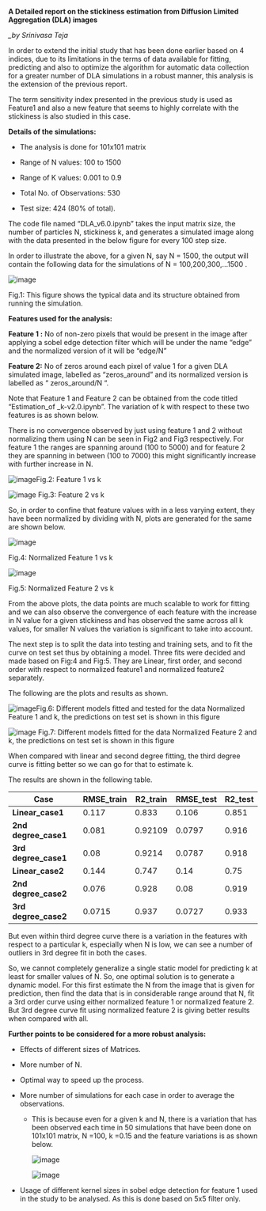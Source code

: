 **A Detailed report on the stickiness estimation from Diffusion Limited
Aggregation (DLA) images**

*\_by Srinivasa Teja*

In order to extend the initial study that has been done earlier based on 4
indices, due to its limitations in the terms of data available for fitting,
predicting and also to optimize the algorithm for automatic data collection for
a greater number of DLA simulations in a robust manner, this analysis is the
extension of the previous report.

The term sensitivity index presented in the previous study is used as Feature1
and also a new feature that seems to highly correlate with the stickiness is
also studied in this case.

**Details of the simulations:**

-   The analysis is done for 101x101 matrix

-   Range of N values: 100 to 1500

-   Range of K values: 0.001 to 0.9

-   Total No. of Observations: 530

-   Test size: 424 (80% of total).

The code file named “DLA_v6.0.ipynb” takes the input matrix size, the number of
particles N, stickiness k, and generates a simulated image along with the data
presented in the below figure for every 100 step size.

In order to illustrate the above, for a given N, say N = 1500, the output will
contain the following data for the simulations of N = 100,200,300,…1500 .

![image](https://user-images.githubusercontent.com/71938185/147536312-81f66906-0963-49c1-b0c0-7b2fadbff4f0.png)


Fig.1: This figure shows the typical data and its structure obtained from
running the simulation.

**Features used for the analysis:**

**Feature 1 :** No of non-zero pixels that would be present in the image after
applying a sobel edge detection filter which will be under the name “edge” and
the normalized version of it will be “edge/N”

**Feature 2:** No of zeros around each pixel of value 1 for a given DLA
simulated image, labelled as “zeros_around” and its normalized version is
labelled as “ zeros_around/N “.

Note that Feature 1 and Feature 2 can be obtained from the code titled
“Estimation_of \_k-v2.0.ipynb”. The variation of k with respect to these two
features is as shown below.

There is no convergence observed
by just using feature 1 and 2 without normalizing them using N can be seen in
Fig2 and Fig3 respectively. For feature 1 the ranges are spanning around (100 to
5000) and for feature 2 they are spanning in between (100 to 7000) this might
significantly increase with further increase in N.

![image](https://user-images.githubusercontent.com/71938185/147536421-78d202fe-15ff-4800-bcef-557008b7dff2.png)Fig.2: Feature 1 vs k

![image](https://user-images.githubusercontent.com/71938185/147536538-cb1a6e94-7844-4aa7-8800-d82008b564bb.png)
Fig.3: Feature 2 vs k

So, in order to confine that feature values with in a less varying extent, they
have been normalized by dividing with N, plots are generated for the same are
shown below.

![image](https://user-images.githubusercontent.com/71938185/147536554-eac7143c-efa5-4c75-915d-2ab043f6669c.png)

Fig.4: Normalized Feature 1 vs k

![image](https://user-images.githubusercontent.com/71938185/147536579-4c4ee17e-1058-411b-b2d3-f6bc26890202.png)

Fig.5: Normalized Feature 2 vs k

From the above plots, the data points are much scalable to work for fitting and
we can also observe the convergence of each feature with the increase in N value
for a given stickiness and has observed the same across all k values, for
smaller N values the variation is significant to take into account.

The next step is to split the data into testing and training sets, and to fit
the curve on test set thus by obtaining a model. Three fits were decided and
made based on Fig:4 and Fig:5. They are Linear, first order, and second order
with respect to normalized feature1 and normalized feature2 separately.

The following are the plots and
results as shown.

![image](https://user-images.githubusercontent.com/71938185/147536625-1b941a80-e89c-40fa-9e89-110168451c19.png)Fig.6: Different models fitted
and tested for the data Normalized Feature 1 and k, the predictions on test set
is shown in this figure

![image](https://user-images.githubusercontent.com/71938185/147536637-efe76266-4a19-4802-8b86-bf35fe227ba9.png)
Fig.7: Different models fitted for the data Normalized Feature 2 and k, the
predictions on test set is shown in this figure

When compared with linear and second degree fitting, the third degree curve is
fitting better so we can go for that to estimate k.

The results are shown in the following table.

| **Case**             | **RMSE_train** | **R2_train** | **RMSE_test** | **R2_test** |
|----------------------|----------------|--------------|---------------|-------------|
| **Linear_case1**     | 0.117          | 0.833        | 0.106         | 0.851       |
| **2nd degree_case1** | 0.081          | 0.92109      | 0.0797        | 0.916       |
| **3rd degree_case1** | 0.08           | 0.9214       | 0.0787        | 0.918       |
| **Linear_case2**     | 0.144          | 0.747        | 0.14          | 0.75        |
| **2nd degree_case2** | 0.076          | 0.928        | 0.08          | 0.919       |
| **3rd degree_case2** | 0.0715         | 0.937        | 0.0727        | 0.933       |

But even within third degree curve there is a variation in the features with
respect to a particular k, especially when N is low, we can see a number of
outliers in 3rd degree fit in both the cases.

So, we cannot completely generalize a single static model for predicting k at
least for smaller values of N. So, one optimal solution is to generate a dynamic
model. For this first estimate the N from the image that is given for
prediction, then find the data that is in considerable range around that N, fit
a 3rd order curve using either normalized feature 1 or normalized feature 2. But
3rd degree curve fit using normalized feature 2 is giving better results when
compared with all.

**Further points to be considered for a more robust analysis:**

-   Effects of different sizes of Matrices.

-   More number of N.

-   Optimal way to speed up the process.

-   More number of simulations for each case in order to average the
    observations.

    -   This is because even for a given k and N, there is a variation that has
        been observed each time in 50 simulations that have been done on 101x101
        matrix, N =100, k =0.15 and the feature variations is as shown below.

        ![image](https://user-images.githubusercontent.com/71938185/147536661-497d863d-dc2a-4291-be18-ac8db955f771.png)
        
        ![image](https://user-images.githubusercontent.com/71938185/147536831-d01d8971-3051-4e1c-a3f7-f9af1b0dc504.png)


-   Usage of different kernel sizes in sobel edge detection for feature 1 used
    in the study to be analysed. As this is done based on 5x5 filter only.
